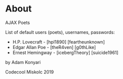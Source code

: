 # About

AJAX Poets

List of default users (poets), usernames, passwords:
* H.P. Lovecraft - [hpl1890] [feartheunknown]
* Edgar Allan Poe - [theR4ven] [g0thLike]
* Ernest Hemingway - [icebergTheory] [suicide1961]

by Adam Konyari

Codecool Miskolc 2019
